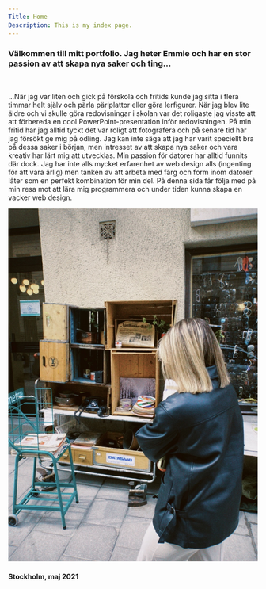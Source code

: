 ```yaml
---
Title: Home
Description: This is my index page.
---
```


<div class= "row">
<div class= "column1">
<h3 class= "color">Välkommen till mitt portfolio. Jag heter Emmie och har en stor passion av att skapa nya saker och ting...</h3><br>

<p class= "color">...När jag var liten och gick på förskola och fritids kunde jag sitta i flera timmar helt själv och pärla pärlplattor eller göra lerfigurer. När jag blev lite äldre och vi skulle göra redovisningar i skolan var det roligaste jag visste att att förbereda en cool PowerPoint-presentation inför redovisningen. På min fritid har jag alltid tyckt det var roligt att fotografera och på senare tid har jag försökt ge mig på odling. Jag kan inte säga att jag har varit speciellt bra på dessa saker i början, men intresset av att skapa nya saker och vara kreativ har lärt mig att utvecklas. Min passion för datorer har alltid funnits där dock. Jag har inte alls mycket erfarenhet av web design alls (ingenting för att vara ärlig) men tanken av att arbeta med färg och form inom datorer låter som en perfekt kombination för min del. På denna sida får följa med på min resa mot att lära mig programmera och under tiden kunna skapa en vacker web design.</p>
</div>

<div class= "column2">
<img src= "assets/img/emmie.jpg" alt= "Me" class= "img-me">
<h4>Stockholm, maj 2021</h4>
</div>
</div>
